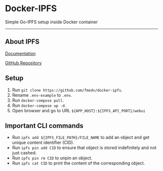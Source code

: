 # Docker-IPFS
Simple Go-IPFS setup inside Docker container
___

## About IPFS
[Documentation](docs.ipfs.io)

[GitHub Repository](https://github.com/ipfs/go-ipfs)

## Setup
1. Run `git clone https://github.com/fmedv/docker-ipfs`.
1. Rename `.env-example` to `.env`.
1. Run `docker-compose pull`.
1. Run `docker-compose up -d`.
1. Open browser and go to URL `${APP_HOST}:${IPFS_API_PORT}/webui`

## Important CLI commands
* Run `ipfs add ${IPFS_FILE_PATH}/FILE_NAME` to add an object and get unique content identifier (CID).
* Run `ipfs pin add CID` to ensure that object is stored indefinitely and not just cashed.
* Run `ipfs pin rm CID` to unpin an object.
* Run `ipfs cat CID` to print the content of the corresponding object.
